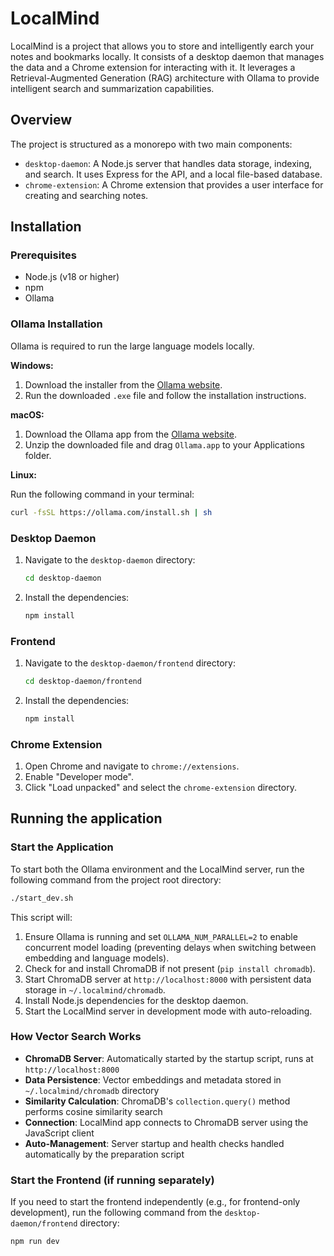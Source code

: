 # LocalMind

LocalMind is a project that allows you to store and intelligently earch your notes and bookmarks locally. It consists of a desktop daemon that manages the data and a Chrome extension for interacting with it. It leverages a Retrieval-Augmented Generation (RAG) architecture with Ollama to provide intelligent search and summarization capabilities.

## Overview

The project is structured as a monorepo with two main components:

- `desktop-daemon`: A Node.js server that handles data storage, indexing, and search. It uses Express for the API, and a local file-based database.
- `chrome-extension`: A Chrome extension that provides a user interface for creating and searching notes.

## Installation

### Prerequisites

- Node.js (v18 or higher)
- npm
- Ollama

### Ollama Installation

Ollama is required to run the large language models locally.

**Windows:**

1.  Download the installer from the [Ollama website](https://ollama.com/download).
2.  Run the downloaded `.exe` file and follow the installation instructions.

**macOS:**

1.  Download the Ollama app from the [Ollama website](https://ollama.com/download).
2.  Unzip the downloaded file and drag `Ollama.app` to your Applications folder.

**Linux:**

Run the following command in your terminal:

```bash
curl -fsSL https://ollama.com/install.sh | sh
```

### Desktop Daemon

1. Navigate to the `desktop-daemon` directory:

    ```bash
    cd desktop-daemon
    ```

2. Install the dependencies:

    ```bash
    npm install
    ```

### Frontend

1. Navigate to the `desktop-daemon/frontend` directory:

    ```bash
    cd desktop-daemon/frontend
    ```

2. Install the dependencies:

    ```bash
    npm install
    ```

### Chrome Extension

1. Open Chrome and navigate to `chrome://extensions`.
2. Enable "Developer mode".
3. Click "Load unpacked" and select the `chrome-extension` directory.

## Running the application

### Start the Application

To start both the Ollama environment and the LocalMind server, run the following command from the project root directory:

```bash
./start_dev.sh
```

This script will:
1. Ensure Ollama is running and set `OLLAMA_NUM_PARALLEL=2` to enable concurrent model loading (preventing delays when switching between embedding and language models).
2. Check for and install ChromaDB if not present (`pip install chromadb`).
3. Start ChromaDB server at `http://localhost:8000` with persistent data storage in `~/.localmind/chromadb`.
4. Install Node.js dependencies for the desktop daemon.
5. Start the LocalMind server in development mode with auto-reloading.

### How Vector Search Works

- **ChromaDB Server**: Automatically started by the startup script, runs at `http://localhost:8000`
- **Data Persistence**: Vector embeddings and metadata stored in `~/.localmind/chromadb` directory
- **Similarity Calculation**: ChromaDB's `collection.query()` method performs cosine similarity search
- **Connection**: LocalMind app connects to ChromaDB server using the JavaScript client
- **Auto-Management**: Server startup and health checks handled automatically by the preparation script

### Start the Frontend (if running separately)

If you need to start the frontend independently (e.g., for frontend-only development), run the following command from the `desktop-daemon/frontend` directory:

```bash
npm run dev
```